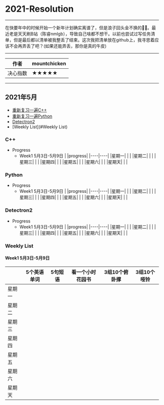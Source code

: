 # 2021-Resolution
****
在快要年中的时候开始一个新年计划确实离谱了，但是浪子回头金不换的🤦‍♂️。最近老是天天刷B站（陈睿nmlgb），导致自己啥都不想干。以前也尝试过写任务清单，但是最后都以清单被我整丢了结束。这次我把清单放在github上，我寻思着应该不会再弄丢了吧？(如果还能弄丢，那你是真的牛皮)
****
|作者|mountchicken|
|---|---
|决心指数|★★★★★

****
## 2021年5月
* [重新复习一遍C++](#C++)
* [重新复习一遍Python](#Python)
* [Detectron2](#Detectron2)
* [Weekly List](#Weekly List)
### C++
* Progress
  * Week1 5月3日-5月9日
| |progress|
|----|----|
|星期一| | |
|星期二| | |
|星期三| | |
|星期四| | |
|星期五| | |
|星期六| | | 
|星期天| | |
  
### Python
* Progress
  * Week1 5月3日-5月9日
| |progress|
|----|----|
|星期一| | |
|星期二| | |
|星期三| | |
|星期四| | |
|星期五| | |
|星期六| | | 
|星期天| | |
  
### Detectron2
* Progress
  * Week1 5月3日-5月9日
| |progress|
|----|----|
|星期一| | |
|星期二| | |
|星期三| | |
|星期四| | |
|星期五| | |
|星期六| | | 
|星期天| | |
  

### Weekly List
#### Week1 5月3日-5月9日
| |5个英语单词|5句短语|看一个小时花园书|3组10个俯卧撑|3组10个哑铃|
|----|----|----|----|----|----|
|星期一| | | | | |
|星期二| | | | | |
|星期三| | | | | |
|星期四| | | | | |
|星期五| | | | | |
|星期六| | | | | | 
|星期天| | | | | |


